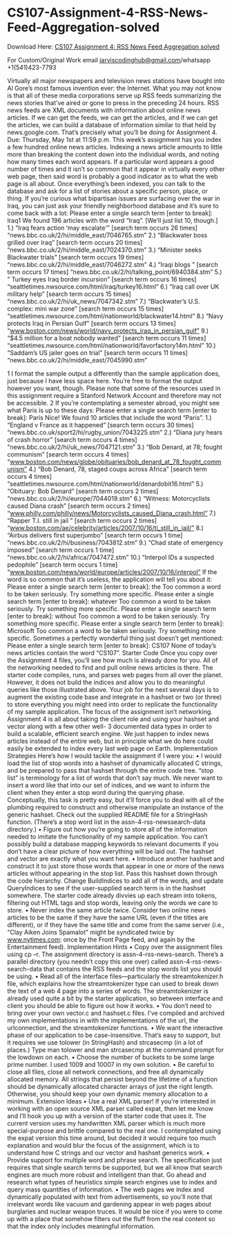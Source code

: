 # CS107-Assignment-4-RSS-News-Feed-Aggregation-solved

Download Here: [CS107 Assignment 4: RSS News Feed Aggregation solved](https://jarviscodinghub.com/assignment/assignment-4-rss-news-feed-aggregation-solution/)

For Custom/Original Work email jarviscodinghub@gmail.com/whatsapp +1(541)423-7793

Virtually all major newspapers and television news stations have bought into Al Gore’s most
famous invention ever: the Internet. What you may not know is that all of these media
corporations serve up RSS feeds summarizing the news stories that’ve aired or gone to press
in the preceding 24 hours. RSS news feeds are XML documents with information about
online news articles. If we can get the feeds, we can get the articles, and if we can get the
articles, we can build a database of information similar to that held by news.google.com.
That’s precisely what you’ll be doing for Assignment 4.
Due: Thursday, May 1st at 11:59 p.m.
This week’s assignment has you index a few hundred online news articles. Indexing a news
article amounts to little more than breaking the content down into the individual words, and
noting how many times each word appears. If a particular word appears a good number of
times and it isn’t so common that it appear in virtually every other web page, then said word
is probably a good indicator as to what the web page is all about. Once everything’s been
indexed, you can talk to the database and ask for a list of stories about a specific person, place,
or thing. If you’re curious what bipartisan issues are surfacing over the war in Iraq, you can
just ask your friendly neighborhood database and it’s sure to come back with a lot:
Please enter a single search term [enter to break]: Iraq1
We found 196 articles with the word “Iraq”. [We’ll just list 10, though.]
1.) “Iraq fears action ‘may escalate'” [search term occurs 26 times]
“news.bbc.co.uk/2/hi/middle_east/7046765.stm”
2.) “Blackwater boss grilled over Iraq” [search term occurs 20 times]
“news.bbc.co.uk/2/hi/middle_east/7024370.stm”
3.) “Minister seeks Blackwater trials” [search term occurs 19 times]
“news.bbc.co.uk/2/hi/middle_east/7046272.stm”
4.) “Iraqi blogs ” [search term occurs 17 times]
“news.bbc.co.uk/2/hi/talking_point/6940384.stm”
5.) ” Turkey eyes Iraq border incursion” [search term occurs 16 times]
“seattletimes.nwsource.com/html/iraq/turkey16.html”
6.) “Iraq call over UK military help” [search term occurs 15 times]
“news.bbc.co.uk/2/hi/uk_news/7047342.stm”
7.) “Blackwater’s U.S. complex: mini war zone” [search term occurs 15 times]
“seattletimes.nwsource.com/html/nationworld/blackwater14.html”
8.) “Navy protects Iraq in Persian Gulf” [search term occurs 13 times]
“www.boston.com/news/world/navy_protects_iraq_in_persian_gulf”
9.) “$4.5 million for a boat nobody wanted” [search term occurs 11 times]
“seattletimes.nwsource.com/html/nationworld/favorfactory14m.html”
10.) “Saddam’s US jailer goes on trial” [search term occurs 11 times]
“news.bbc.co.uk/2/hi/middle_east/7045990.stm”

1
I format the sample output a differently than the sample application does, just because I have less space
here. You’re free to format the output however you want, though.
Please note that some of the resources used in this assignment require
a Stanford Network Account and therefore may not be accessible.
2
If you’re contemplating a semester abroad, you might see what Paris is up to these days:
Please enter a single search term [enter to break]: Paris
Nice! We found 10 articles that include the word “Paris”.
1.) “England v France as it happened” [search term occurs 30 times]
“news.bbc.co.uk/sport2/hi/rugby_union/7043225.stm”
2.) “Diana jury hears of crash horror” [search term occurs 4 times]
“news.bbc.co.uk/2/hi/uk_news/7047121.stm”
3.) “Bob Denard, at 78; fought communism” [search term occurs 4 times]
“www.boston.com/news/globe/obituaries/bob_denard_at_78_fought_communism”
4.) “Bob Denard, 78, staged coups across Africa” [search term occurs 4 times]
“seattletimes.nwsource.com/html/nationworld/denardobit16.html”
5.) “Obituary: Bob Denard” [search term occurs 2 times]
“news.bbc.co.uk/2/hi/europe/7044019.stm”
6.) “Witness: Motorcyclists caused Diana crash” [search term occurs 2 times]
“www.philly.com/philly/news/Motorcyclists_caused_Diana_crash.html”
7.) “Rapper T.I. still in jail ” [search term occurs 2 times]
“www.boston.com/ae/celebrity/articles/2007/10/16/ti_still_in_jail/”
8.) “Airbus delivers first superjumbo” [search term occurs 1 time]
“news.bbc.co.uk/2/hi/business/7043812.stm”
9.) “Chad state of emergency imposed” [search term occurs 1 time]
“news.bbc.co.uk/2/hi/africa/7047472.stm”
10.) “Interpol IDs a suspected pedophile” [search term occurs 1 time]
“www.boston.com/news/world/europe/articles/2007/10/16/interpol”
If the word is so common that it’s useless, the application will tell you about it:
Please enter a single search term [enter to break]: the
Too common a word to be taken seriously. Try something more specific.
Please enter a single search term [enter to break]: whatever
Too common a word to be taken seriously. Try something more specific.
Please enter a single search term [enter to break]: without
Too common a word to be taken seriously. Try something more specific.
Please enter a single search term [enter to break]: Microsoft
Too common a word to be taken seriously. Try something more specific.
Sometimes a perfectly wonderful thing just doesn’t get mentioned:
Please enter a single search term [enter to break]: CS107
None of today’s news articles contain the word “CS107”.
Starter Code
Once you copy over the Assignment 4 files, you’ll see how much is already done for you. All
of the networking needed to find and pull online news articles is there. The starter code
compiles, runs, and parses web pages from all over the planet. However, it does not build
the indices and allow you to do meaningful queries like those illustrated above. Your job for
the next several days is to augment the existing code base and integrate in a hashset or two
(or three) to store everything you might need into order to replicate the functionality of my
sample application. The focus of the assignment isn’t networking. Assignment 4 is all about
taking the client role and using your hashset and vector along with a few other well-
3
documented data types in order to build a scalable, efficient search engine. We just happen
to index news articles instead of the entire web, but in principle what we do here could easily
be extended to index every last web page on Earth.
Implementation Strategies
Here’s how I would tackle the assignment if I were you:
• I would load the list of stop words into a hashset of dynamically allocated C strings,
and be prepared to pass that hashset through the entire code tree. “stop list” is
terminology for a list of words that don’t say much. We never want to insert a word
like that into our set of indices, and we want to inform the client when they enter a
stop word during the querying phase. Conceptually, this task is pretty easy, but it’ll
force you to deal with all of the plumbing required to construct and otherwise
manipulate an instance of the generic hashset. Check out the supplied README file
for a StringHash function. (There’s a stop word list in the assn-4-rss-newssearch-data
directory.)
• Figure out how you’re going to store all of the information needed to imitate the
functionality of my sample application. You can’t possibly build a database mapping
keywords to relevant documents if you don’t have a clear picture of how everything
will be laid out. The hashset and vector are exactly what you want here.
• Introduce another hashset and construct it to just store those words that appear in
one or more of the news articles without appearing in the stop list. Pass this hashset
down through the code hierarchy. Change BuildIndices to add all of the words,
and update QueryIndices to see if the user-supplied search term is in the hashset
somewhere. The starter code already divvies up each stream into tokens, filtering out
HTML tags and stop words, leaving only the words we care to store.
• Never index the same article twice. Consider two online news articles to be the same if
they have the same URL (even if the titles are different), or if they have the same title
and come from the same server (i.e., “Clay Aiken Joins Spamalot” might be
syndicated twice by www.nytimes.com: once by the Front Page feed, and again by the
Entertainment feed).
Implementation Hints
• Copy over the assignment files using cp –r. The assignment directory is
assn-4-rss-news-search. There’s a parallel directory (you needn’t copy this one
over) called assn-4-rss-news-search-data that contains the RSS feeds and the
stop words list you should be using.
• Read all of the interface files—particularly the streamtokenizer.h file, which
explains how the streamtokenizer type can used to break down the text of a web
4
page into a series of words. The streamtokenizer is already used quite a bit by the
starter application, so between interface and client you should be able to figure out
how it works.
• You don’t need to bring over your own vector.c and hashset.c files. I’ve
compiled and archived my own implementations in with the implementations of the
url, the urlconnection, and the streamtokenizer functions.
• We want the interactive phase of our application to be case-insensitive. That’s easy to
support, but it requires we use tolower (in StringHash) and strcasecmp (in a lot of
places.) Type man tolower and man strcasecmp at the command prompt for the
lowdown on each.
• Choose the number of buckets to be some large prime number. I used 1009 and 10007
in my own solution.
• Be careful to close all files, close all network connections, and free all dynamically
allocated memory. All strings that persist beyond the lifetime of a function should be
dynamically allocated character arrays of just the right length. Otherwise, you should
keep your own dynamic memory allocation to a minimum.
Extension Ideas
• Use a real XML parser! If you’re interested in working with an open source XML
parser called expat, then let me know and I’ll hook you up with a version of the
starter code that uses it. The current version uses my handwritten XML parser which
is much more special-purpose and brittle compared to the real one. I contemplated
using the expat version this time around, but decided it would require too much
explanation and would blur the focus of the assignment, which is to understand how C
strings and our vector and hashset generics work.
• Provide support for multiple word and phrase search. The specification just requires
that single search terms be supported, but we all know that search engines are much
more robust and intelligent than that. Go ahead and research what types of heuristics
simple search engines use to index and query mass quantities of information.
• The web pages we index and dynamically populated with text from advertisements, so
you’ll note that irrelevant words like vacuum and gardening appear in web pages
about burglaries and nuclear weapon truces. It would be nice if you were to come up
with a place that somehow filters out the fluff from the real content so that the index
only includes meaningful information.
